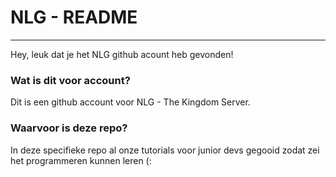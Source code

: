 # **NLG - README**

---

Hey, leuk dat je het NLG github acount heb gevonden! 

### Wat is dit voor account?
Dit is een github account voor NLG - The Kingdom Server. 

### Waarvoor is deze repo?
In deze specifieke repo al onze tutorials voor junior devs gegooid zodat zei het programmeren kunnen leren (:
